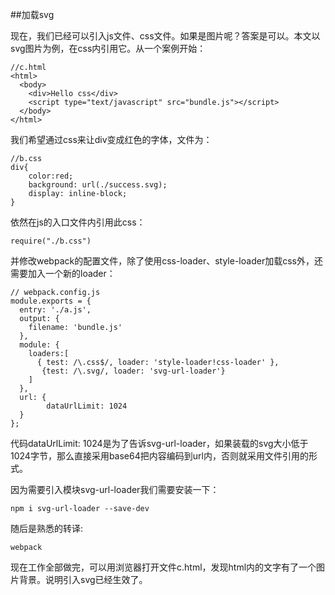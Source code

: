 ##加载svg

现在，我们已经可以引入js文件、css文件。如果是图片呢？答案是可以。本文以svg图片为例，在css内引用它。从一个案例开始：

    //c.html
    <html>
      <body>
        <div>Hello css</div>
        <script type="text/javascript" src="bundle.js"></script>
      </body>
    </html>
    
我们希望通过css来让div变成红色的字体，文件为：

    //b.css
    div{
    	color:red;
    	background: url(./success.svg);
    	display: inline-block;
    }
    
依然在js的入口文件内引用此css：

    require("./b.css")
    
并修改webpack的配置文件，除了使用css-loader、style-loader加载css外，还需要加入一个新的loader：

    // webpack.config.js
    module.exports = {
      entry: './a.js',
      output: {
        filename: 'bundle.js'
      },
      module: {
        loaders:[
          { test: /\.css$/, loader: 'style-loader!css-loader' },
           {test: /\.svg/, loader: 'svg-url-loader'}
        ]
      },
      url: {
            dataUrlLimit: 1024
      }
    };
代码dataUrlLimit: 1024是为了告诉svg-url-loader，如果装载的svg大小低于1024字节，那么直接采用base64把内容编码到url内，否则就采用文件引用的形式。

因为需要引入模块svg-url-loader我们需要安装一下：

    npm i svg-url-loader --save-dev
    
随后是熟悉的转译:

    webpack
    
现在工作全部做完，可以用浏览器打开文件c.html，发现html内的文字有了一个图片背景。说明引入svg已经生效了。

